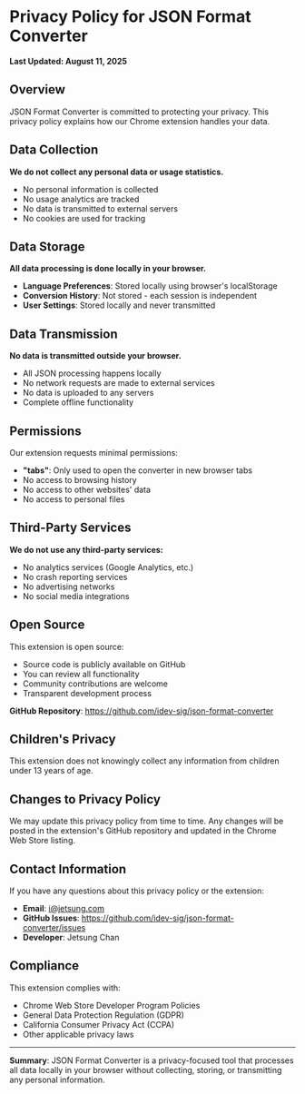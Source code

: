 # Privacy Policy for JSON Format Converter

**Last Updated: August 11, 2025**

## Overview

JSON Format Converter is committed to protecting your privacy. This privacy policy explains how our Chrome extension handles your data.

## Data Collection

**We do not collect any personal data or usage statistics.**

- No personal information is collected
- No usage analytics are tracked
- No data is transmitted to external servers
- No cookies are used for tracking

## Data Storage

**All data processing is done locally in your browser.**

- **Language Preferences**: Stored locally using browser's localStorage
- **Conversion History**: Not stored - each session is independent
- **User Settings**: Stored locally and never transmitted

## Data Transmission

**No data is transmitted outside your browser.**

- All JSON processing happens locally
- No network requests are made to external services
- No data is uploaded to any servers
- Complete offline functionality

## Permissions

Our extension requests minimal permissions:

- **"tabs"**: Only used to open the converter in new browser tabs
- No access to browsing history
- No access to other websites' data
- No access to personal files

## Third-Party Services

**We do not use any third-party services:**

- No analytics services (Google Analytics, etc.)
- No crash reporting services
- No advertising networks
- No social media integrations

## Open Source

This extension is open source:

- Source code is publicly available on GitHub
- You can review all functionality
- Community contributions are welcome
- Transparent development process

**GitHub Repository**: https://github.com/idev-sig/json-format-converter

## Children's Privacy

This extension does not knowingly collect any information from children under 13 years of age.

## Changes to Privacy Policy

We may update this privacy policy from time to time. Any changes will be posted in the extension's GitHub repository and updated in the Chrome Web Store listing.

## Contact Information

If you have any questions about this privacy policy or the extension:

- **Email**: i@jetsung.com
- **GitHub Issues**: https://github.com/idev-sig/json-format-converter/issues
- **Developer**: Jetsung Chan

## Compliance

This extension complies with:

- Chrome Web Store Developer Program Policies
- General Data Protection Regulation (GDPR)
- California Consumer Privacy Act (CCPA)
- Other applicable privacy laws

---

**Summary**: JSON Format Converter is a privacy-focused tool that processes all data locally in your browser without collecting, storing, or transmitting any personal information.
